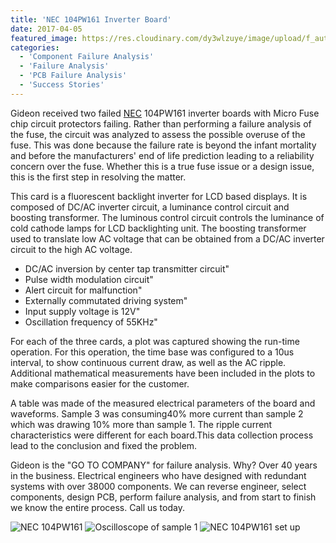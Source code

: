 ```yaml
---
title: 'NEC 104PW161 Inverter Board'
date: 2017-04-05
featured_image: https://res.cloudinary.com/dy3wlzuye/image/upload/f_auto,c_scale,w_250/v1/GideonLabs/NEC-104PW161.jpg
categories:
  - 'Component Failure Analysis'
  - 'Failure Analysis'
  - 'PCB Failure Analysis'
  - 'Success Stories'
---
```


Gideon received two failed [NEC](https://picclick.com/NEC-Electron-Device-104PW161-CCFL-Inverter-Module-12-142269356390.html) 104PW161 inverter boards with Micro Fuse chip circuit protectors failing. Rather than performing a failure analysis of the fuse, the circuit was analyzed to assess the possible overuse of the fuse. This was done because the failure rate is beyond the infant mortality and before the manufacturers' end of life prediction leading to a reliability concern over the fuse. Whether this is a true fuse issue or a design issue, this is the first step in resolving the matter.

This card is a fluorescent backlight inverter for LCD based displays. It is composed of DC/AC inverter circuit, a luminance control circuit and boosting transformer. The luminous control circuit controls the luminance of cold cathode lamps for LCD backlighting unit. The boosting transformer used to translate low AC voltage that can be obtained from a DC/AC inverter circuit to the high AC voltage.

- DC/AC inversion by center tap transmitter circuit"
- Pulse width modulation circuit"
- Alert circuit for malfunction"
- Externally commutated driving system"
- Input supply voltage is 12V"
- Oscillation frequency of 55KHz"

For each of the three cards, a plot was captured showing the run-time operation. For this operation, the time base was configured to a 10us interval, to show continuous current draw, as well as the AC ripple. Additional mathematical measurements have been included in the plots to make comparisons easier for the customer.

A table was made of the measured electrical parameters of the board and waveforms. Sample 3 was consuming40% more current than sample 2 which was drawing 10% more than sample 1. The ripple current characteristics were different for each board.This data collection process lead to the conclusion and fixed the problem.

Gideon is the "GO TO COMPANY" for failure analysis. Why? Over 40 years in the business. Electrical engineers who have designed with redundant systems with over 38000 components. We can reverse engineer, select components, design PCB, perform failure analysis, and from start to finish we know the entire process. Call us today.

![NEC 104PW161](https://res.cloudinary.com/dy3wlzuye/image/upload/f_auto,c_scale,w_300/GideonLabs/NEC-104PW161.jpg 'Oscilloscope of sample 1')
![Oscilloscope of sample 1](https://res.cloudinary.com/dy3wlzuye/image/upload/f_auto,c_scale,w_300/GideonLabs/OSC-1.jpg 'Setup ')
![NEC 104PW161 set up](https://res.cloudinary.com/dy3wlzuye/image/upload/f_auto,c_scale,w_300/GideonLabs/NEC-104PW161-set-up.jpg 'NEC 104PW161 set up')
